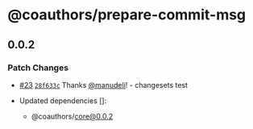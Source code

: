 # @coauthors/prepare-commit-msg

## 0.0.2

### Patch Changes

- [#23](https://github.com/coauthors/coauthors/pull/23) [`28f633c`](https://github.com/coauthors/coauthors/commit/28f633c130b7644c2f3335af64fcb764c0b8bd69) Thanks [@manudeli](https://github.com/manudeli)! - changesets test

- Updated dependencies []:
  - @coauthors/core@0.0.2
